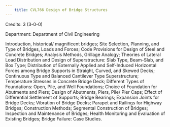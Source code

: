 ```yaml
---
    title: CVL766 Design of Bridge Structures
---
```

Credits: 3 (3-0-0)

Department: Department of Civil Engineering

Introduction, historical/ magnificent bridges; Site Selection, Planning, and Type of Bridges, Loads and Forces; Code Provisions for Design of Steel and Concrete Bridges; Analysis Methods, Grillage Analogy; Theories of Lateral Load Distribution and Design of Superstructure: Slab Type, Beam-Slab, and Box Type; Distribution of Externally Applied and Self-Induced Horizontal Forces among Bridge Supports in Straight, Curved, and Skewed Decks; Continuous Type and Balanced Cantilever Type Superstructure; Temperature Stresses in Concrete Bridge Deck; Different Types of Foundations: Open, Pile, and Well Foundations; Choice of Foundation for Abutments and Piers; Design of Abutments, Piers, Pile/ Pier Caps; Effect of Differential Settlement of Supports; Bridge Bearings; Expansion Joints for Bridge Decks; Vibration of Bridge Decks; Parapet and Railings for Highway Bridges; Construction Methods; Segmental Construction of Bridges; Inspection and Maintenance of Bridges; Health Monitoring and Evaluation of Existing Bridges; Bridge Failure: Case Studies.